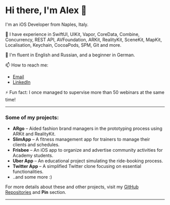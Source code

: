 # Hi there, I'm Alex 👋

I'm an iOS Developer from Naples, Italy.

🔭 I have experience in SwiftUI, UIKit, Vapor, CoreData, Combine, Concurrency, REST API, AVFoundation, ARKit, RealityKit, SceneKit, MapKit, Localisation, Keychain, CocoaPods, SPM, Git and more.

🌱 I'm fluent in English and Russian, and a beginner in German.

📫 How to reach me: 
- [Email](mailto:giiks131@gmail.com)
- [LinkedIn](https://linkedin.com/in/giik)

⚡ Fun fact: I once managed to supervise more than 50 webinars at the same time!

---

### Some of my projects:
- **ARgo** – Aided fashion brand managers in the prototyping process using ARKit and RealityKit.
- **SlimApp** – A fitness management app for trainers to manage their clients and schedules.
- **Frisbee** – An iOS app to organize and advertise community activities for Academy students.
- **Uber App** – An educational project simulating the ride-booking process.
- **Twitter App** – A simplified Twitter clone focusing on essential functionalities.
- ..and some more :)

For more details about these and other projects, visit my [GitHub Repositories](https://github.com/giiks131?tab=repositories) and **Pin** section.

---
